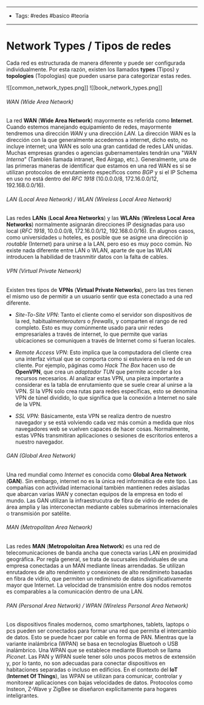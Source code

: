 ----
- Tags: #redes #basico #teoria 
----
# Network Types / Tipos de redes

Cada red es estructurada de manera diferente y puede ser configurada individualmente. Por esta razón, existen los llamados **types** (Tipos) y **topologies** (Topologias) que pueden usarse para categorizar estas redes.

 ![[common_network_types.png]]
 ![[book_network_types.png]]
###### WAN (Wide Area Network)

La red **WAN** (**Wide Area Network**) mayormente es referida como **Internet**. Cuando estemos manejando equipamiento de redes, mayormente tendremos una dirección *WAN* y una dirección *LAN*. La dirección WAN es la dirección con la que generalmente accedemos a internet, dicho esto, no incluye internet; una WAN es solo una gran cantidad de redes LAN unidas. Muchas empresas grandes o agencias gubernamentales tendrán una "*WAN Interna*" (También llamada intranet, Red Airgap, etc.).
Generalmente, una de las primeras maneras de identificar que estamos en una red WAN es si se utilizan protocolos de enrutamiento específicos como *BGP* y si el IP Schema en uso no está dentro del *RFC 1918* (10.0.0.0/8, 172.16.0.0/12, 192.168.0.0/16). 

###### LAN (Local Area Network) / WLAN (Wireless Local Area Network)

Las redes **LANs** (**Local Area Networks**) y las **WLANs** (**Wireless Local Area Networks**) normalmente asignarán direcciones IP designadas para uso local (*RFC 1918*, 10.0.0.0/8, 172.16.0.0/12, 192.168.0.0/16). En alugnos casos, como universidades u hoteles, es posible que se asigne una dirección ip *routable* (Internet) para unirse a la LAN, pero eso es muy poco común. No existe nada diferente entre LAN o WLAN, aparte de que las WLAN introducen la habilidad de trasnmitir datos con la falta de cables.

###### VPN (Virtual Private Network)

Existen tres tipos de **VPNs** (**Virtual Private Networks**), pero las tres tienen el mismo uso de permitir a un usuario sentir que esta conectado a una red diferente.

- *Site-To-Site VPN*: Tanto el cliente como el servidor son dispositivos de la red, habitualmente*routers* o *firewalls*, y comparten el rango de red completo. Esto es muy comúnmente usado para unir redes empresariales a través de internet, lo que permite que varias ubicaciones se comuniquen a través de Internet como si fueran locales.

- *Remote Access VPN*: Esto implica que la computadora del cliente crea una interfaz virtual que se comporta como si estuviera en la red de un cliente. Por ejemplo, páginas como *Hack The Box* hacen uso de **OpenVPN**, que crea un *adaptador TUN* que permite acceder a los recursos necesarios. Al analizar estas VPN, una pieza importante a considerar es la tabla de enrutamiento que se suele crear al unirse a la VPN. SI la VPN solo crea rutas para redes específicas, esto se denomina VPN de túnel dividido, lo que significa que la conexión a Internet no sale de la VPN.

- *SSL VPN*: Básicamente, esta VPN se realiza dentro de nuestro navegador y se está volviendo cada vez más común a medida que nlos navegadores web se vuelven capaces de hacer cosas. Normalmente, estas VPNs transmitiran aplicaciones o sesiones de escritorios enteros a nuestro navegador.
 
###### GAN (Global Area Network)

Una red mundial como *Internet* es conocida como **Global Area Network** (**GAN**). Sin embargo, internet no es la única red informática de este tipo. Las compañias con actividad internacional también mantienen redes aisladas que abarcan varias *WAN* y conectan equipos de la empresa en todo el mundo. Las GAN utilizan la infraestrucutra de fibra de vidrio de redes de área amplia y las interconectan mediante cables submarinos internacionales o transmisión por satélite.

###### MAN (Metropolitan Area Network)

Las redes **MAN** (**Metropoloitan Area Network**) es una red de telecomunicaciones de banda ancha que conecta varias LAN en proximidad geográfica. Por regla general, se trata de sucursales individuales de una empresa conectadas a un MAN mediante líneas arrendadas. Se utilizan enrutadores de alto rendmiento y conexiones de alto rendimineto basadas en fibra de vidrio, que permiten un redimineto de datos significativamente mayor que Internet. La velocidad de transmisión entre dos nodos remotos es comparables a la comunicación dentro de una LAN.

###### PAN (Personal Area Network) / WPAN (Wireless Personal Area Network)

Los dispositivos finales modernos, como smartphones, tablets, laptops o pcs pueden ser conectados para formar una red que permita el intercambio de datos. Esto se puede hcaer por cable en forma de PAN. Mientras que la variante inalámbrica (WPAN) se basa en tecnologías Bluetooh o USB inalámbrico. Una WPAN que se establece mediante Bluetooh se llama *Piconet*. Las PAN y WPAN suele tener sólo unos pocos metros de extensión y, por lo tanto, no son adecuadas para conectar dispositivos en habitaciones separadas o incluso en edificios.
En el contexto del **IoT** (**Internet Of Things**), las WPAN se utilizan para comunicar, controlar y monitorear aplicaciones con bajas velocidades de datos. Protocolos como Insteon, Z-Wave y ZigBee se diseñaron explícitamente para hogares inteligrantes.
